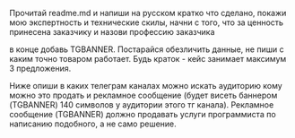 Прочитай readme.md и напиши на русском кратко что сделано, покажи мою экспертность и технические скилы, начни с того, что за ценность принесена заказчику и назови профессию заказчика

в конце добавь TGBANNER. Постарайся обезличить данные, не пиши с каким точно товаром работает. Будь краток - кейс занимает максимум 3 предложения. 

Ниже опиши в каких телеграм каналах можно искать аудиторию кому можно это продать и рекламное сообщение (будет висеть баннером (TGBANNER) 140 символов у аудитории этого тг канала). Рекламное сообщение (TGBANNER) должно продавать услуги программиста по написанию подобного, а не само решение. 